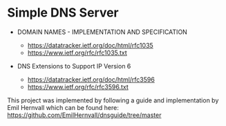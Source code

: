 # Simple DNS Server

* DOMAIN NAMES - IMPLEMENTATION AND SPECIFICATION
    * https://datatracker.ietf.org/doc/html/rfc1035
    * https://www.ietf.org/rfc/rfc1035.txt


* DNS Extensions to Support IP Version 6
    * https://datatracker.ietf.org/doc/html/rfc3596
    * https://www.ietf.org/rfc/rfc3596.txt

This project was implemented by following a guide and implementation by Emil
Hernvall which can be found here: https://github.com/EmilHernvall/dnsguide/tree/master